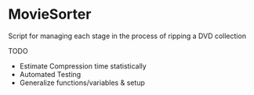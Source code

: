 # MovieSorter
 Script for managing each stage in the process of ripping a DVD collection

TODO
* Estimate Compression time statistically
* Automated Testing
* Generalize functions/variables & setup
